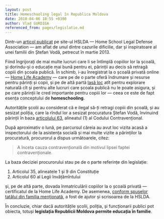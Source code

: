```yaml
---
layout: post
title: Homeschooling legal în Republica Moldova
date: 2018-04-06 18:55 +0300
author: Vlad GURDIGA
referenced_from: pages/legislatie.md
---
```


Dintr-un [articol
publicat](https://hslda.org/hs/international/moldova/201311170.asp) pe site-ul
HSLDA — Home School Legal Defense Association — am aflat de unul dintre cazurile
dificilie, dar și inspiratoare al unei familii din Ștefan Vodă, petrecut în
martie 2013.

Fiind îngrijorați de mai multe lucruri care li se întîmplă copiilor lor la
școală, și dorindu-și o educație mai bună pentru ei, părinții au decis să
retragă copiii din școala publică. În schimb, i-au înregistrat la o școală
privată online — [Home Life Academy](http://www.homelifeacademy.com/) — care pe
de o parte oferă îndrumare și resurse pentru părinți și copii, și pe de altă
partă [lasă loc](http://www.homelifeacademy.com/testing/) atît pentru explorare
naturală cît și pentru alte lucruri care școala publică nu le poate asigura, și
pe care părinții le cred importante pentru copiii lor — ceea ce este de fapt
esența conceptului de **homeschooling**.

Autoritățile școlii au considerat că e ilegal să-ți retragi copiii din școală,
și au sesizat poliția, care la rîndul lor a sesizat procuratura Ștefan Vodă,
învinuind părinții în baza [articolului
63](/legislatie#codul-contraven%C8%9Bional-cod-nr-218-din--24102008), alineatul
(1) al Codului Contravențional.

După aproximativ o lună, pe parcursul căreia au avut loc vizita acasă
a inspectorului de la asistența socială și mai multe vizite a părinților la
procuratură, procurorul a dispus următoarele, citez:

> A înceta cauza contravențională din motivul lipsei faptei contravenționale.

La baza deciziei procurorului stau pe de o parte referințe din legislație:

1. Articolul 35, alineatele 1 și 9 din Constituție
2. Articolul 60 al Legii învățămîntului

și, pe de altă parte, dovada înmatriculării copiilor la o școală privată
—  certificatul de la Home Life Academy. De asemenea, [conform spuselor tatălui
din familia menționată](https://moldovacrestina.md/pasi-pentru-educarea-copiilor-acasa-in-republica-moldova/),
a fost de ajutor și scrisoarea de la HSLDA.

În concluzie, chiar dacă autoritățile școlii, poliția, și funcționarii publici
pot obiecta, totuși **legislația Republicii Moldova permite educația în
familie**.

